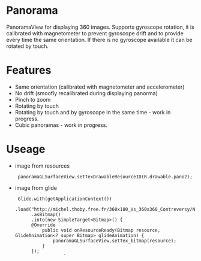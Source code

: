 # Panorama

PanoramaView for displaying 360 images.
Supports gyroscope rotation, it is calibrated with magnetometer to prevent gyroscope drift and to provide every time the same orientation.
If there is no gyroscope available it can be rotated by touch.

# Features

* Same orientation (calibrated with magnetometer and accelerometer)
* No drift (smoofly recalibrated during displaying panorma)
* Pinch to zoom
* Rotating by touch
* Rotating by touch and by gyroscope in the same time - work in progress.
* Cubic panoramas - work in progress.

# Useage

* image from resources

       panoramaGLSurfaceView.setTexDrawableResourceID(R.drawable.pano2);
       

* image from glide

       Glide.with(getApplicationContext())
            .load("http://michel.thoby.free.fr/360x180_Vs_360x360_Contreversy/North_South_Panorama_Equirect_360x180.jpg")
            .asBitmap()
            .into(new SimpleTarget<Bitmap>() {
            @Override
                public void onResourceReady(Bitmap resource, GlideAnimation<? super Bitmap> glideAnimation) {
                    panoramaGLSurfaceView.setTex_bitmap(resource);
                }
            });
                        `
